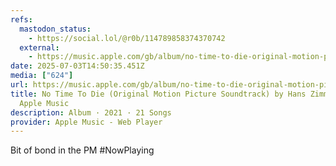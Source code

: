 ```yaml
---
refs:
  mastodon_status:
    - https://social.lol/@r0b/114789858374370742
  external:
    - https://music.apple.com/gb/album/no-time-to-die-original-motion-picture-soundtrack/1533265529
date: 2025-07-03T14:50:35.451Z
media: ["624"]
url: https://music.apple.com/gb/album/no-time-to-die-original-motion-picture-soundtrack/1533265529
title: No Time To Die (Original Motion Picture Soundtrack) by Hans Zimmer on
  Apple Music
description: Album · 2021 · 21 Songs
provider: Apple Music - Web Player
---
```


Bit of bond in the PM #NowPlaying
